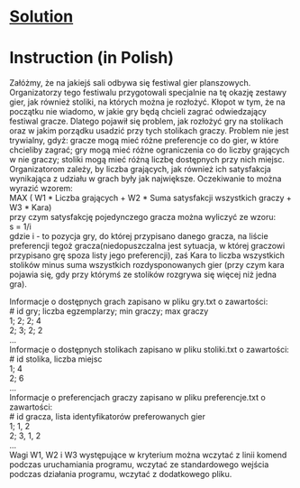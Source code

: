 # [Solution](https://github.com/blrhn/Programming-Languages-Coursework/tree/main/Lab02/BoardGames) <br />
# Instruction (in Polish)
Załóżmy, że na jakiejś sali odbywa się festiwal gier planszowych. Organizatorzy tego festiwalu przygotowali specjalnie na tę okazję zestawy gier, jak również stoliki, na których można je rozłożyć. Kłopot w tym, że na początku nie wiadomo, w jakie gry będą chcieli zagrać odwiedzający festiwal gracze. Dlatego pojawił się problem, jak rozłożyć gry na stolikach oraz w jakim porządku usadzić przy tych stolikach graczy. Problem nie jest trywialny, gdyż:
gracze mogą mieć różne preferencje co do gier, w które chcieliby zagrać;
gry mogą mieć różne ograniczenia co do liczby grających w nie graczy;
stoliki mogą mieć różną liczbę dostępnych przy nich miejsc. <br />
Organizatorom zależy, by liczba grających, jak również ich satysfakcja wynikająca z udziału w grach były jak największe. Oczekiwanie to można wyrazić wzorem: <br />
    MAX ( W1 * Liczba grających + W2 * Suma satysfakcji wszystkich graczy + W3 * Kara) <br />
przy czym satysfakcję pojedynczego gracza można wyliczyć ze wzoru: <br />
    s = 1/i <br />
gdzie i - to pozycja gry, do której przypisano danego gracza, na liście preferencji tegoż gracza(niedopuszczalna jest sytuacja, w której graczowi przypisano grę spoza listy jego preferencji), zaś Kara to liczba wszystkich stolików minus suma wszystkich rozdysponowanych gier (przy czym kara pojawia się, gdy przy którymś ze stolików rozgrywa się więcej niż jedna gra). <br />

Informacje o dostępnych grach zapisano w pliku gry.txt o zawartości: <br />
\# id gry; liczba egzemplarzy; min graczy; max graczy <br />
1; 2; 2; 4 <br />
2; 3; 2; 2 <br />
... <br />
Informacje o dostępnych stolikach zapisano w pliku stoliki.txt o zawartości: <br />
\# id stolika, liczba miejsc <br />
1; 4 <br />
2; 6 <br />
... <br />
Informacje o preferencjach graczy zapisano w pliku preferencje.txt o zawartości: <br />
\# id gracza, lista identyfikatorów preferowanych gier  <br />
1; 1, 2 <br />
2; 3, 1, 2 <br />
... <br />
Wagi W1, W2 i W3 występujące w kryterium można wczytać z linii komend podczas uruchamiania programu, wczytać ze standardowego wejścia podczas działania programu, wczytać z dodatkowego pliku.
